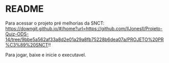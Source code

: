 # README

Para acessar o projeto pré melhorias da SNCT: https://downgit.github.io/#/home?url=https://github.com/llJonesll/Projeto-Quiz-ODS-14/tree/9bbe5a562af33a8d2e01a29a8fb75228b6dea07a/PROJETO%20PR%C3%89%20SNCT!!

Para jogar, baixe e inicie o executavel.
